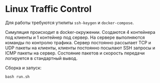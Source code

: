 # Linux Traffic Control

Для работы требуются утилиты `ssh-keygen` и `docker-compose`.

Симуляция происходит в docker-окружении. Создаются 4 контейнера под клиенты и 1 контейнер под сервер. На сервере выполняются команды по контролю трафика. Сервер постоянно рассылает TCP и UDP пакеты на клиенты, клиенты постоянно посылают SSH запросы и ICMP пакеты на сервер. Состояние пакетов и скорость передачи логируется в стандартный вывод.

Сборка и запуск: 
```
bash run.sh
```
